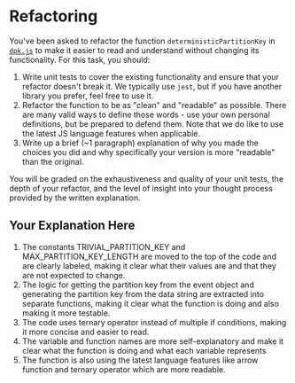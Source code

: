 # Refactoring

You've been asked to refactor the function `deterministicPartitionKey` in [`dpk.js`](dpk.js) to make it easier to read and understand without changing its functionality. For this task, you should:

1. Write unit tests to cover the existing functionality and ensure that your refactor doesn't break it. We typically use `jest`, but if you have another library you prefer, feel free to use it.
2. Refactor the function to be as "clean" and "readable" as possible. There are many valid ways to define those words - use your own personal definitions, but be prepared to defend them. Note that we do like to use the latest JS language features when applicable.
3. Write up a brief (~1 paragraph) explanation of why you made the choices you did and why specifically your version is more "readable" than the original.

You will be graded on the exhaustiveness and quality of your unit tests, the depth of your refactor, and the level of insight into your thought process provided by the written explanation.

## Your Explanation Here

1. The constants TRIVIAL_PARTITION_KEY and MAX_PARTITION_KEY_LENGTH are moved to the top of the code and are clearly labeled, making it clear what their values are and that they are not expected to change.
2. The logic for getting the partition key from the event object and generating the partition key from the data string are extracted into separate functions, making it clear what the function is doing and also making it more testable.
3. The code uses ternary operator instead of multiple if conditions, making it more concise and easier to read.
4. The variable and function names are more self-explanatory and make it clear what the function is doing and what each variable represents
5. The function is also using the latest language features like arrow function and ternary operator which are more readable.
